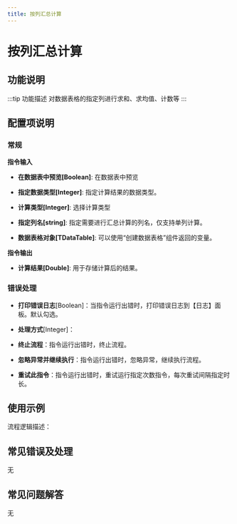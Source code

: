 ```yaml
---
title: 按列汇总计算
---
```


# 按列汇总计算

## 功能说明

:::tip 功能描述
对数据表格的指定列进行求和、求均值、计数等
:::

## 配置项说明

### 常规

**指令输入**

- **在数据表中预览[Boolean]**: 在数据表中预览

- **指定数据类型[Integer]**: 指定计算结果的数据类型。

- **计算类型[Integer]**: 选择计算类型

- **指定列名[string]**: 指定需要进行汇总计算的列名，仅支持单列计算。

- **数据表格对象[TDataTable]**: 可以使用“创建数据表格”组件返回的变量。


**指令输出**

- **计算结果[Double]**: 用于存储计算后的结果。

### 错误处理

- **打印错误日志**[Boolean]：当指令运行出错时，打印错误日志到【日志】面板。默认勾选。

- **处理方式**[Integer]：

 - **终止流程**：指令运行出错时，终止流程。

 - **忽略异常并继续执行**：指令运行出错时，忽略异常，继续执行流程。

 - **重试此指令**：指令运行出错时，重试运行指定次数指令，每次重试间隔指定时长。

## 使用示例

流程逻辑描述：

## 常见错误及处理

无

## 常见问题解答

无

